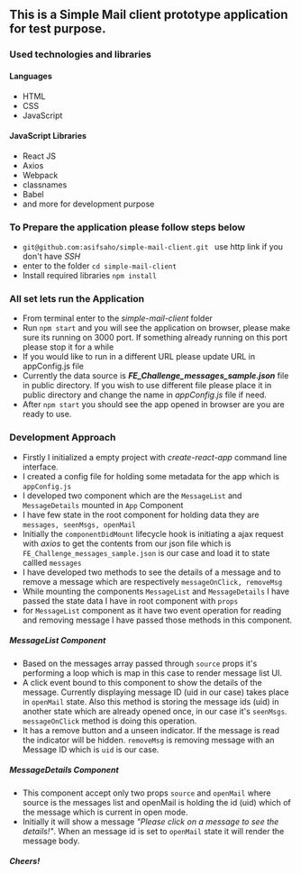 ## This is a Simple Mail client prototype application for test purpose. 

### Used technologies and libraries

#### Languages
- HTML
- CSS
- JavaScript

#### JavaScript Libraries
- React JS
- Axios
- Webpack
- classnames
- Babel
- and more for development purpose


### To Prepare the application please follow steps below
- ```git@github.com:asifsaho/simple-mail-client.git ``` use http link if you don't have *SSH*
- enter to the folder ``cd simple-mail-client``
- Install required libraries ``npm install``


### All set lets run the Application
- From terminal enter to the *simple-mail-client* folder
- Run ``npm start`` and you will see the application on browser, please make sure its running on 3000 port. If something already running on this port please stop it for a while
- If you would like to run in a different URL please update URL in appConfig.js file
- Currently the data source is ***FE_Challenge_messages_sample.json*** file in public directory. If you wish to use different file please place it in public directory and change the name in *appConfig.js* file if need.
- After ``npm start`` you should see the app opened in browser are you are ready to use.

### Development Approach

- Firstly I initialized a empty project with *create-react-app* command line interface.
- I created a config file for holding some metadata for the app which is `appConfig.js`
- I developed two component which are the `MessageList` and `MessageDetails` mounted in `App` Component 
- I have few state in the root component for holding data they are `messages, seenMsgs, openMail`
- Initially the `componentDidMount` lifecycle hook is initiating a ajax request with *axios* to get the contents from our json file which is `FE_Challenge_messages_sample.json` is our case and load it to state callled `messages`
- I have developed two methods to see the details of a message and to remove a message which are respectively `messageOnClick, removeMsg`
- While mounting the components `MessageList` and `MessageDetails` I have passed the state data I have in root component with `props`
- for `MessageList` component as it have two event operation for reading and removing message I have passed those methods in this component. 

##### MessageList Component
- Based on the messages array passed through `source` props it's performing a loop which is map in this case to render message list UI.
- A click event bound to this component to show the details of the message. Currently displaying message ID (uid in our case) takes place in `openMail` state. Also this method is storing the message ids (uid) in another state which are already opened once, in our case it's `seenMsgs`. `messageOnClick`  method is doing this operation.
- It has a remove button and a unseen indicator. If the message is read the indicator will be hidden. `removeMsg` is removing message with an Message ID which is `uid` is our case.

##### MessageDetails Component
- This component accept only two props `source` and `openMail` where source is the messages list and openMail is holding the id (uid) which of the message which is current in open mode.
- Initially it will show a message *"Please click on a message to see the details!"*. When an message id is set to `openMail` state it will render the message body.

##### Cheers!
